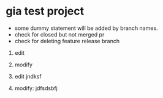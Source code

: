 # gia test project
- some dummy statement will be added by branch names. 
- check for closed but not merged pr
- check for deleting feature release branch


1. edit
2. modify

1. edit
     jndksf
2. modify:
     jdfsdsbfj

